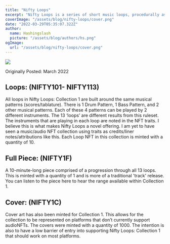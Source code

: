 ```yaml
---
title: "Nifty Loops"
excerpt: "Nifty Loops is a series of short music loops, procedurally assembled following some basic musical rules. NFT's have been used as a form of metadata, while IPFS has been used to host the files. Visual artists use NFTs to track the contents of images, and we have similarly attempted to track the differences in the audio loops using the same format. "
coverImage: "/assets/blog/nifty-loops/cover.png"
date: "2022-03-29T05:35:07.322Z"
author:
  name: Hashingslash
  picture: "/assets/blog/authors/hs.png"
ogImage:
  url: "/assets/blog/nifty-loops/cover.png"
---
```

![](/assets/blog/nifty-loops/cover.png)

Originally Posted: March 2022 

##  Loops: (NIFTY101- NIFTY113)
All loops in Nifty Loops: Collection 1 are built around the same musical patterns (scores/tablature). There is 1 Drum Pattern, 1 Bass Pattern, and 2 other musical patterns. Each of these 4 patterns can be played by 2 different instruments. The 13 ‘loops’ are different results from this ruleset. The instruments that are playing in each loop are noted in the NFT traits. I believe this is what makes Nifty Loops a novel offering. I am yet to have seen a music/audio NFT collection using traits as credits/liner notes/attributions like this. Each Loop NFT in this collection is minted with a quantity of 10.
##  Full Piece: (NIFTY1F)
A 10-minute-long piece comprised of a progression through all 13 loops. This is minted with a quantity of 1 and is more of a traditional 'track' release. You can listen to the piece here to hear the range available within Collection 1.
##  Cover: (NIFTY1C)
Cover art has also been minted for Collection 1. This allows for the collection to be represented on platforms that don’t currently support audioNFTs. The covers were minted with a quantity of 1000. The intention is also to have a low barrier of entry into supporting Nifty Loops: Collection 1 that should work on most platforms.


